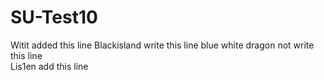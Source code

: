 # SU-Test10
Witit added this line
Blackisland write this line 
blue white dragon not write this line
<br>Lis1en add this line<br>

